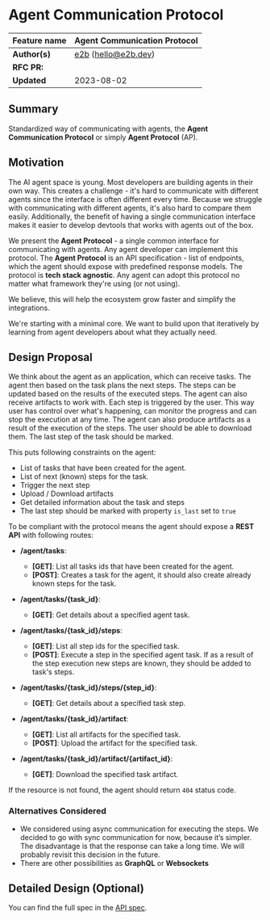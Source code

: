 # Agent Communication Protocol

| Feature name  | Agent Communication Protocol           |
| :------------ | :------------------------------------- |
| **Author(s)** | [e2b](https://e2b.dev) (hello@e2b.dev) |
| **RFC PR:**   |                                        |
| **Updated**   | 2023-08-02                             |

## Summary

Standardized way of communicating with agents, the **Agent Communication Protocol** or simply **Agent Protocol** (AP).

## Motivation

The AI agent space is young. Most developers are building agents in their own way.
This creates a challenge - it's hard to communicate with different agents since the interface is often different every time.
Because we struggle with communicating with different agents, it's also hard to compare them easily.
Additionally, the benefit of having a single communication interface makes it easier to develop devtools that works with agents out of the box.

We present the **Agent Protocol** - a single common interface for communicating with agents.
Any agent developer can implement this protocol.
The **Agent Protocol** is an API specification - list of endpoints, which the agent
should expose with predefined response models.
The protocol is **tech stack agnostic**. Any agent can adopt this protocol no
matter what framework they're using (or not using).

We believe, this will help the ecosystem grow faster and simplify the integrations.

We're starting with a minimal core. We want to build upon that iteratively
by learning from agent developers about what they actually need.

## Design Proposal

We think about the agent as an application, which can receive tasks. The agent then based on the task plans the next steps. The steps can be updated based on the results of the executed steps. The agent can also receive artifacts to work with. Each step is triggered by the user. This way user has control over what's happening, can monitor the progress and can stop the execution at any time.
The agent can also produce artifacts as a result of the execution of the steps. The user should be able to download them. The last step of the task should be marked.

This puts following constraints on the agent:

- List of tasks that have been created for the agent.
- List of next (known) steps for the task.
- Trigger the next step
- Upload / Download artifacts
- Get detailed information about the task and steps
- The last step should be marked with property `is_last` set to `true`

To be compliant with the protocol means the agent should expose a **REST API** with following routes:

- **/agent/tasks**:
  - **[GET]**: List all tasks ids that have been created for the agent.
  - **[POST]**: Creates a task for the agent, it should also create already known steps for the task.
- **/agent/tasks/{task_id}**:

  - **[GET]**: Get details about a specified agent task.

- **/agent/tasks/{task_id}/steps**:

  - **[GET]**: List all step ids for the specified task.
  - **[POST]**: Execute a step in the specified agent task. If as a result of the step execution new steps are known, they should be added to task's steps.

- **/agent/tasks/{task_id}/steps/{step_id}**:

  - **[GET]**: Get details about a specified task step.

- **/agent/tasks/{task_id}/artifact**:

  - **[GET]**: List all artifacts for the specified task.
  - **[POST]**: Upload the artifact for the specified task.

- **/agent/tasks/{task_id}/artifact/{artifact_id}**:
  - **[GET]**: Download the specified task artifact.

If the resource is not found, the agent should return `404` status code.

### Alternatives Considered

- We considered using async communication for executing the steps. We decided to go with sync communication for now, because it’s simpler. The disadvantage is that the response can take a long time. We will probably revisit this decision in the future.
- There are other possibilities as **GraphQL** or **Websockets**

## Detailed Design (Optional)

You can find the full spec in the [API spec](./../openapi.yml).
